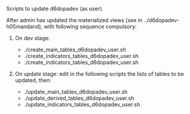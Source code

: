 Scripts to update d6dopadev (as user).

After admin has updated the materialized views (see in ../d6dopadev-h05mandand), with following sequence compulsory:

1.  On dev stage: 
    *  ./create_main_tables_d6dopadev_user.sh
    *  ./create_indicators_tables_d6dopadev_user.sh
    *  ./create_indicators_tables_d6dopadev_user.sh

2.  On update stage: edit in the following scripts the lists of tables to be updated, then:
    *  ./update_main_tables_d6dopadev_user.sh
    *  ./update_derived_tables_d6dopadev_user.sh
    *  ./update_indicators_tables_d6dopadev_user.sh
